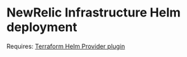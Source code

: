 # NewRelic Infrastructure Helm deployment

Requires: [Terraform Helm Provider plugin](https://github.com/mcuadros/terraform-provider-helm)
